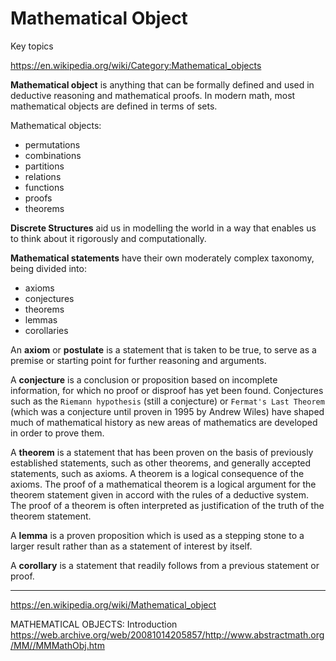 # Mathematical Object

Key topics


https://en.wikipedia.org/wiki/Category:Mathematical_objects


**Mathematical object** is anything that can be formally defined and used in deductive reasoning and mathematical proofs. In modern math, most mathematical objects are defined in terms of sets.

Mathematical objects:
- permutations
- combinations
- partitions
- relations
- functions
- proofs
- theorems


**Discrete Structures** aid us in modelling the world in a way that enables us to think about it rigorously and computationally.

**Mathematical statements** have their own moderately complex taxonomy, being divided into:
- axioms
- conjectures
- theorems
- lemmas
- corollaries


An **axiom** or **postulate** is a statement that is taken to be true, to serve as a premise or starting point for further reasoning and arguments.

A **conjecture** is a conclusion or proposition based on incomplete information, for which no proof or disproof has yet been found. Conjectures such as the `Riemann hypothesis` (still a conjecture) or `Fermat's Last Theorem` (which was a conjecture until proven in 1995 by Andrew Wiles) have shaped much of mathematical history as new areas of mathematics are developed in order to prove them.

A **theorem** is a statement that has been proven on the basis of previously established statements, such as other theorems, and generally accepted statements, such as axioms. A theorem is a logical consequence of the axioms. The proof of a mathematical theorem is a logical argument for the theorem statement given in accord with the rules of a deductive system. The proof of a theorem is often interpreted as justification of the truth of the theorem statement.

A **lemma** is a proven proposition which is used as a stepping stone to a larger result rather than as a statement of interest by itself.

A **corollary** is a statement that readily follows from a previous statement or proof.




---

https://en.wikipedia.org/wiki/Mathematical_object

MATHEMATICAL OBJECTS: Introduction
https://web.archive.org/web/20081014205857/http://www.abstractmath.org/MM//MMMathObj.htm
